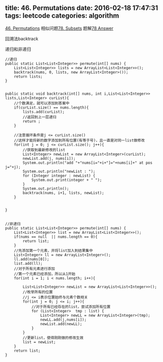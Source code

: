 title: 46. Permutations
date: 2016-02-18 17:47:31
tags: leetcode
categories: algorithm
---
[46. Permutations](https://leetcode.com/problems/permutations/)
相似问题[78. Subsets](https://leetcode.com/problems/subsets/)
题解[78 Answer](http://duyao.github.io/2016/04/04/78-Subsets/)


回溯法backtrack

递归和非递归

```
//递归
public static List<List<Integer>> permute(int[] nums) {
	List<List<Integer>> lists = new ArrayList<List<Integer>>();
	backtrack(nums, 0, lists, new ArrayList<Integer>());
	return lists;
}


public static void backtrack(int[] nums, int i,List<List<Integer>> lists,List<Integer> curList){
	//个数满足，就可以添加到答案中
	if(curList.size() == nums.length){
		lists.add(curList);
		//返回到上一层递归
		return ;
	}

	//注意循环条件是j <= curList.size()
	//这样才能将新的数字添加到所有位置(有等于号)，且一直是对同一list做修改
	for(int j = 0; j <= curList.size(); j++){
		//获取到最新修改的list
		List<Integer> newList = new ArrayList<Integer>(curList);
		newList.add(j, nums[i]);
		System.out.println("add "+"nums[i="+i+"]="+nums[i]+" at pos j="+j);
		System.out.println("newList : ");
		for (Integer integer : newList) {
			System.out.print(integer + " ");
		}
		System.out.println();
		backtrack(nums, i+1, lists, newList);
	}


}


//非递归
public static List<List<Integer>> permute(int[] nums) {
	List<List<Integer>> list = new ArrayList<List<Integer>>();
	if(nums == null  || nums.length == 0){
		return list;
	}
	//先添加第一个元素，并将list加入到结果集中
	List<Integer> ll = new ArrayList<Integer>();
	ll.add(nums[0]);
	list.add(ll);
	//对于所有元素进行添加
	//第一个元素已经添加，所以从1开始
	for(int i = 1; i < nums.length; i++){

		List<List<Integer>> newList = new ArrayList<List<Integer>>();
		//枚举所有的位置
		//j <= i表示位置始终与元素个数相关
		for(int j = 0; j <= i; j++){
			//对于所有已经存在的list，尝试添加所有位置
			for (List<Integer>  tmp : list) {
				List<Integer> newLL = new ArrayList<Integer>(tmp);
				newLL.add(j,nums[i]);
				newList.add(newLL);
			}
		}
		//更新list，使得刚刚做的修改生效
		list = newList;
	}
	return list;
}
```
